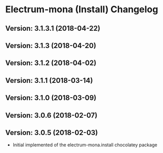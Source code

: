 # Electrum-mona (Install) Changelog

## Version: 3.1.3.1 (2018-04-22)

## Version: 3.1.3 (2018-04-20)

## Version: 3.1.2 (2018-04-02)

## Version: 3.1.1 (2018-03-14)

## Version: 3.1.0 (2018-03-09)

## Version: 3.0.6 (2018-02-07)

## Version: 3.0.5 (2018-02-03)
- Initial implemented of the electrum-mona.install chocolatey package
